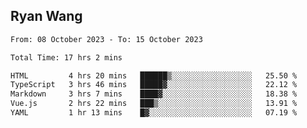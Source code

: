 ## Ryan Wang

<!--START_SECTION:waka-->

```txt
From: 08 October 2023 - To: 15 October 2023

Total Time: 17 hrs 2 mins

HTML         4 hrs 20 mins   ██████▒░░░░░░░░░░░░░░░░░░   25.50 %
TypeScript   3 hrs 46 mins   █████▓░░░░░░░░░░░░░░░░░░░   22.12 %
Markdown     3 hrs 7 mins    ████▓░░░░░░░░░░░░░░░░░░░░   18.38 %
Vue.js       2 hrs 22 mins   ███▒░░░░░░░░░░░░░░░░░░░░░   13.91 %
YAML         1 hr 13 mins    █▓░░░░░░░░░░░░░░░░░░░░░░░   07.19 %
```

<!--END_SECTION:waka-->
